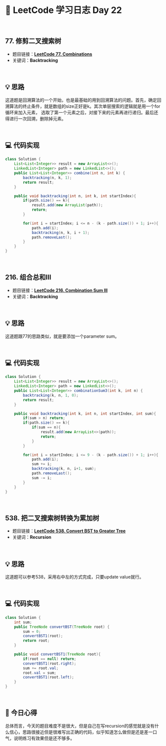 # 📝 LeetCode 学习日志 Day 22

<br>

## 77. 修剪二叉搜索树
- 题目链接：[**LeetCode 77. Combinations**](https://leetcode.com/problems/combinations/)
- 关键词：**Backtracking**  

<br>

## 💡 思路
这道题是回溯算法的一个开始，也是最基础的用到回溯算法的问题。首先，确定回溯算法的终止条件，就是数组的size正好是k。其次单层搜索的逻辑就是用一个for循环来加入元素， 选取了第一个元素之后，对接下来的元素再进行递归。最后还得进行一次回溯，删除掉元素。

<br>

## 💻 代码实现
```java
class Solution {
    List<List<Integer>> result = new ArrayList<>();
    LinkedList<Integer> path = new LinkedList<>();
    public List<List<Integer>> combine(int n, int k) {
        backtracking(n, k, 1);
        return result;
    }

    public void backtracking(int n, int k, int startIndex){
        if(path.size() == k){
            result.add(new ArrayList(path));
            return;
        }

        for(int i = startIndex; i <= n - (k - path.size()) + 1; i++){
            path.add(i);
            backtracking(n, k, i + 1);
            path.removeLast();
        }
    }
}
```

<br>

## 216. 组合总和III  
- 题目链接：[**LeetCode 216. Combination Sum III**](https://leetcode.com/problems/combination-sum-iii/description/)
- 关键词：**Backtracking**

<br>

## 💡 思路
这道题跟77的思路类似，就是要添加一个parameter sum。


<br>

## 💻 代码实现
```java
class Solution {
    List<List<Integer>> result = new ArrayList<>();
    LinkedList<Integer> path = new LinkedList<>();
    public List<List<Integer>> combinationSum3(int k, int n) {
        backtracking(k, n, 1, 0);
        return result;
    }

    public void backtracking(int k, int n, int startIndex, int sum){
        if(sum > n) return;
        if(path.size() == k){
            if(sum == n){
                result.add(new ArrayList<>(path));
                return;
            }
        }

        for(int i = startIndex; i <= 9 - (k - path.size()) + 1; i++){
            path.add(i);
            sum += i;
            backtracking(k, n, i+1, sum);
            path.removeLast();
            sum -= i;
        }
    }
}
```

<br>

## 538. 把二叉搜索树转换为累加树
- 题目链接：[**LeetCode 538. Convert BST to Greater Tree**](https://leetcode.com/problems/convert-bst-to-greater-tree/)
- 关键词：**Recursion**

<br>

## 💡 思路
这道题可以参考538，采用右中左的方式完成，只要update value就行。

<br>

## 💻 代码实现
```java
class Solution {
    int sum;
    public TreeNode convertBST(TreeNode root) {
        sum = 0;
        convertBST1(root);
        return root;
    }

    public void convertBST1(TreeNode root){
        if(root == null) return;
        convertBST1(root.right);
        sum += root.val;
        root.val = sum;
        convertBST1(root.left);
    }
}
```

<br>

## 📝 今日心得
总体而言，今天的题目难度不是很大，但是自己在写recursion的感觉就是没有什么信心，思路很接近但是很难写出正确的代码，似乎知道怎么做但是还是差一口气，说明练习有效果但是还不够多。